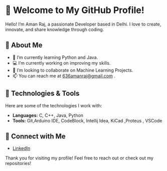 
# 👋 Welcome to My GitHub Profile!

Hello! I’m Aman Raj, a passionate Developer based in Delhi. I love to create, innovate, and share knowledge through coding. 

## 🚀 About Me

- 🌱 I’m currently learning Python and Java.
- 💻 I’m currently working on improving my skills.
- 🎯 I’m looking to collaborate on Machine Learning Projects.
- 📫 You can reach me at 636amanraj@gmail.com .

## 🔧 Technologies & Tools

Here are some of the technologies I work with:

- **Languages:** C, C++, Java, Python
- **Tools:** Git,Arduino IDE, CodeBlock, Intellij Idea, KiCad ,Proteus , VSCode


## 🤝 Connect with Me

- [LinkedIn](https://www.linkedin.com/in/aman-raj-116826335)
  

Thank you for visiting my profile! Feel free to reach out or check out my repositories!
